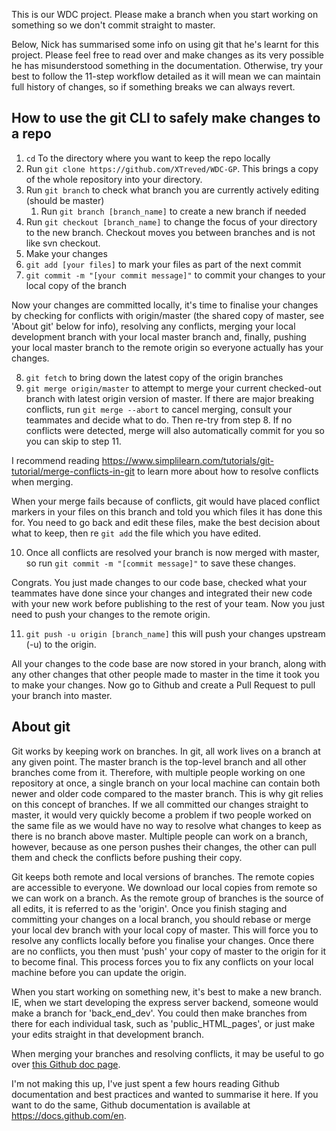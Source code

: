 This is our WDC project. Please make a branch when you start working on something so we don't commit straight to master.


Below, Nick has summarised some info on using git that he's learnt for this project. Please feel free to read over and make changes as its very possible he has misunderstood something in the documentation. Otherwise, try your best to follow the 11-step workflow detailed as it will mean we can maintain full history of changes, so if something breaks we can always revert.

## How to use the git CLI to safely make changes to a repo

1. `cd` To the directory where you want to keep the repo locally
1. Run `git clone https://github.com/XTreved/WDC-GP`. This brings a copy of the whole repository into your directory.
1. Run `git branch` to check what branch you are currently actively editing (should be master)
    1. Run `git branch [branch_name]` to create a new branch if needed
1. Run `git checkout [branch_name]` to change the focus of your directory to the new branch. Checkout moves you between branches and is not like svn checkout.
1. Make your changes
1. `git add [your files]` to mark your files as part of the next commit
1. `git commit -m "[your commit message]"` to commit your changes to your local copy of the branch

Now your changes are committed locally, it's time to finalise your changes by checking for conflicts with origin/master (the shared copy of master, see 'About git' below for info), resolving any conflicts, merging your local development branch with your local master branch and, finally, pushing your local master branch to the remote origin so everyone actually has your changes.

8. `git fetch` to bring down the latest copy of the origin branches
9. `git merge origin/master` to attempt to merge your current checked-out branch with latest origin version of master. If there are major breaking conflicts, run `git merge --abort` to cancel merging, consult your teammates and decide what to do. Then re-try from step 8. If no conflicts were detected, merge will also automatically commit for you so you can skip to step 11.

I recommend reading <a href="https://www.simplilearn.com/tutorials/git-tutorial/merge-conflicts-in-git">https://www.simplilearn.com/tutorials/git-tutorial/merge-conflicts-in-git</a> to learn more about how to resolve conflicts when merging.

When your merge fails because of conflicts, git would have placed conflict markers in your files on this branch and told you which files it has done this for. You need to go back and edit these files, make the best decision about what to keep, then re `git add` the file which you have edited.

10. Once all conflicts are resolved your branch is now merged with master, so run `git commit -m "[commit message]"` to save these changes.

Congrats. You just made changes to our code base, checked what your teammates have done since your changes and integrated their new code with your new work before publishing to the rest of your team.
Now you just need to push your changes to the remote origin.

11. `git push -u origin [branch_name]` this will push your changes upstream (-u) to the origin.

All your changes to the code base are now stored in your branch, along with any other changes that other people made to master in the time it took you to make your changes.
Now go to Github and create a Pull Request to pull your branch into master.

## About git
Git works by keeping work on branches. In git, all work lives on a branch at any given point. The master branch is the top-level branch and all other branches come from it. Therefore, with multiple people working on one repository at once, a single branch on your local machine can contain both newer and older code compared to the master branch.
This is why git relies on this concept of branches. If we all committed our changes straight to master, it would very quickly become a problem if two people worked on the same file as we would have no way to resolve what changes to keep as there is no branch above master.
Multiple people can work on a branch, however, because as one person pushes their changes, the other can pull them and check the conflicts before pushing their copy.

Git keeps both remote and local versions of branches. The remote copies are accessible to everyone. We download our local copies from remote so we can work on a branch. As the remote group of branches is the source of all edits, it is referred to as the 'origin'. 
Once you finish staging and committing your changes on a local branch, you should rebase or merge your local dev branch with your local copy of master. This will force you to resolve any conflicts locally before you finalise your changes. Once there are no conflicts, you then must 'push' your copy of master to the origin for it to become final. This process forces you to fix any conflicts on your local machine before you can update the origin. 

When you start working on something new, it's best to make a new branch. IE, when we start developing the express server backend, someone would make a branch for 'back_end_dev'. You could then make branches from there for each individual task, such as 'public_HTML_pages', or just make your edits straight in that development branch.

When merging your branches and resolving conflicts, it may be useful to go over <a href="https://docs.github.com/en/pull-requests/collaborating-with-pull-requests/addressing-merge-conflicts/resolving-a-merge-conflict-using-the-command-line">this Github doc page</a>.

I'm not making this up, I've just spent a few hours reading Github documentation and best practices and wanted to summarise it here. If you want to do the same, Github documentation is available at <a href=https://docs.github.com/en>https://docs.github.com/en</a>. 
